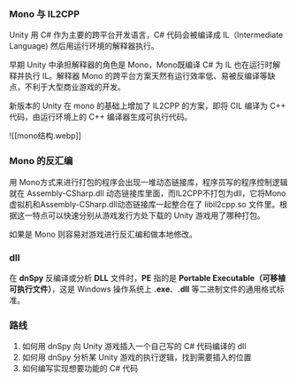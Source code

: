 ### Mono 与 IL2CPP

Unity 用 C# 作为主要的跨平台开发语言，C# 代码会被编译成 IL（Intermediate Language) 然后用运行环境的解释器执行。

早期 Unity 中承担解释器的角色是 Mono，Mono既编译 C# 为 IL 也在运行时解释并执行 IL。解释器 Mono 的跨平台方案天然有运行效率低、易被反编译等缺点，不利于大型商业游戏的开发。

新版本的 Unity 在 mono 的基础上增加了 IL2CPP 的方案，即将 CIL 编译为 C++ 代码，由运行环境上的 C++ 编译器生成可执行代码。

![[mono结构.webp]]

### Mono 的反汇编

用 Mono方式来进行打包的程序会出现一堆动态链接库，程序员写的程序控制逻辑就在 Assembly-CSharp.dll 动态链接库里面，而IL2CPP不打包为dll，它将Mono虚拟机和Assembly-CSharp.dll动态链接库一起整合在了 libil2cpp.so 文件里。根据这一特点可以快速分别从游戏发行方处下载的 Unity 游戏用了哪种打包。

如果是 Mono 则容易对游戏进行反汇编和做本地修改。 

### dll
在 **dnSpy** 反编译或分析 **DLL** 文件时，**PE** 指的是 **Portable Executable（可移植可执行文件）**，这是 Windows 操作系统上 **.exe**、**.dll** 等二进制文件的通用格式标准。

### 路线
1. 如何用 dnSpy 向 Unity 游戏插入一个自己写的 C# 代码编译的 dll
2. 如何用 dnSpy 分析某 Unity 游戏的执行逻辑，找到需要插入的位置
3. 如何编写实现想要功能的 C# 代码
